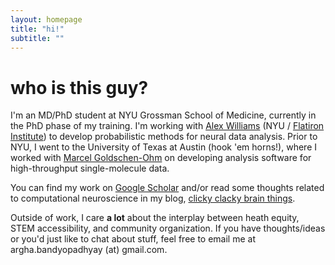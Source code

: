 ```yaml
---
layout: homepage
title: "hi!"
subtitle: ""
---
```

# who is this guy?
I'm an MD/PhD student at NYU Grossman School of Medicine, currently in the PhD phase of my training. I'm working with [Alex Williams][neurostatslab] (NYU / [Flatiron Institute][flatiron]) to develop probabilistic methods for neural data analysis. Prior to NYU, I went to the University of Texas at Austin (hook 'em horns!), where I worked with [Marcel Goldschen-Ohm][golab] on developing analysis software for high-throughput single-molecule data.

You can find my work on [Google Scholar][gsch] and/or read some thoughts related to computational neuroscience in my blog, [clicky clacky brain things](/blog).

Outside of work, I care **a lot** about the interplay between heath equity, STEM accessibility, and community organization. If you have thoughts/ideas or you'd just like to chat about stuff, feel free to email me at argha.bandyopadhyay (at) gmail.com.

[neurostatslab]: https://neurostatslab.org/
[flatiron]: https://www.simonsfoundation.org/flatiron/
[golab]: https://marcel-goldschen-ohm.github.io/
[gsch]: https://scholar.google.com/citations?user=N9bxmREAAAAJ&hl=en
